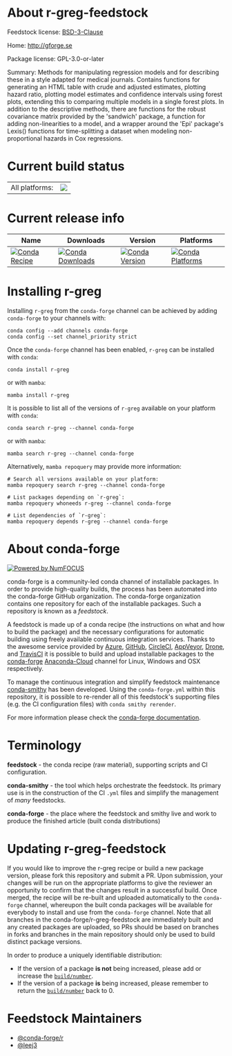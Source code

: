 About r-greg-feedstock
======================

Feedstock license: [BSD-3-Clause](https://github.com/conda-forge/r-greg-feedstock/blob/main/LICENSE.txt)

Home: http://gforge.se

Package license: GPL-3.0-or-later

Summary: Methods for manipulating regression models and for describing these in a style adapted for medical journals. Contains functions for generating an HTML table with crude and adjusted estimates, plotting hazard ratio, plotting model estimates and confidence intervals using forest plots, extending this to comparing multiple models in a single forest plots. In addition to the descriptive methods, there are functions for the robust covariance matrix provided by the 'sandwich' package, a function for adding non-linearities to a model, and a wrapper around the 'Epi' package's Lexis() functions for time-splitting a dataset when modeling non-proportional hazards in Cox regressions.

Current build status
====================


<table><tr><td>All platforms:</td>
    <td>
      <a href="https://dev.azure.com/conda-forge/feedstock-builds/_build/latest?definitionId=19807&branchName=main">
        <img src="https://dev.azure.com/conda-forge/feedstock-builds/_apis/build/status/r-greg-feedstock?branchName=main">
      </a>
    </td>
  </tr>
</table>

Current release info
====================

| Name | Downloads | Version | Platforms |
| --- | --- | --- | --- |
| [![Conda Recipe](https://img.shields.io/badge/recipe-r--greg-green.svg)](https://anaconda.org/conda-forge/r-greg) | [![Conda Downloads](https://img.shields.io/conda/dn/conda-forge/r-greg.svg)](https://anaconda.org/conda-forge/r-greg) | [![Conda Version](https://img.shields.io/conda/vn/conda-forge/r-greg.svg)](https://anaconda.org/conda-forge/r-greg) | [![Conda Platforms](https://img.shields.io/conda/pn/conda-forge/r-greg.svg)](https://anaconda.org/conda-forge/r-greg) |

Installing r-greg
=================

Installing `r-greg` from the `conda-forge` channel can be achieved by adding `conda-forge` to your channels with:

```
conda config --add channels conda-forge
conda config --set channel_priority strict
```

Once the `conda-forge` channel has been enabled, `r-greg` can be installed with `conda`:

```
conda install r-greg
```

or with `mamba`:

```
mamba install r-greg
```

It is possible to list all of the versions of `r-greg` available on your platform with `conda`:

```
conda search r-greg --channel conda-forge
```

or with `mamba`:

```
mamba search r-greg --channel conda-forge
```

Alternatively, `mamba repoquery` may provide more information:

```
# Search all versions available on your platform:
mamba repoquery search r-greg --channel conda-forge

# List packages depending on `r-greg`:
mamba repoquery whoneeds r-greg --channel conda-forge

# List dependencies of `r-greg`:
mamba repoquery depends r-greg --channel conda-forge
```


About conda-forge
=================

[![Powered by
NumFOCUS](https://img.shields.io/badge/powered%20by-NumFOCUS-orange.svg?style=flat&colorA=E1523D&colorB=007D8A)](https://numfocus.org)

conda-forge is a community-led conda channel of installable packages.
In order to provide high-quality builds, the process has been automated into the
conda-forge GitHub organization. The conda-forge organization contains one repository
for each of the installable packages. Such a repository is known as a *feedstock*.

A feedstock is made up of a conda recipe (the instructions on what and how to build
the package) and the necessary configurations for automatic building using freely
available continuous integration services. Thanks to the awesome service provided by
[Azure](https://azure.microsoft.com/en-us/services/devops/), [GitHub](https://github.com/),
[CircleCI](https://circleci.com/), [AppVeyor](https://www.appveyor.com/),
[Drone](https://cloud.drone.io/welcome), and [TravisCI](https://travis-ci.com/)
it is possible to build and upload installable packages to the
[conda-forge](https://anaconda.org/conda-forge) [Anaconda-Cloud](https://anaconda.org/)
channel for Linux, Windows and OSX respectively.

To manage the continuous integration and simplify feedstock maintenance
[conda-smithy](https://github.com/conda-forge/conda-smithy) has been developed.
Using the ``conda-forge.yml`` within this repository, it is possible to re-render all of
this feedstock's supporting files (e.g. the CI configuration files) with ``conda smithy rerender``.

For more information please check the [conda-forge documentation](https://conda-forge.org/docs/).

Terminology
===========

**feedstock** - the conda recipe (raw material), supporting scripts and CI configuration.

**conda-smithy** - the tool which helps orchestrate the feedstock.
                   Its primary use is in the construction of the CI ``.yml`` files
                   and simplify the management of *many* feedstocks.

**conda-forge** - the place where the feedstock and smithy live and work to
                  produce the finished article (built conda distributions)


Updating r-greg-feedstock
=========================

If you would like to improve the r-greg recipe or build a new
package version, please fork this repository and submit a PR. Upon submission,
your changes will be run on the appropriate platforms to give the reviewer an
opportunity to confirm that the changes result in a successful build. Once
merged, the recipe will be re-built and uploaded automatically to the
`conda-forge` channel, whereupon the built conda packages will be available for
everybody to install and use from the `conda-forge` channel.
Note that all branches in the conda-forge/r-greg-feedstock are
immediately built and any created packages are uploaded, so PRs should be based
on branches in forks and branches in the main repository should only be used to
build distinct package versions.

In order to produce a uniquely identifiable distribution:
 * If the version of a package **is not** being increased, please add or increase
   the [``build/number``](https://docs.conda.io/projects/conda-build/en/latest/resources/define-metadata.html#build-number-and-string).
 * If the version of a package **is** being increased, please remember to return
   the [``build/number``](https://docs.conda.io/projects/conda-build/en/latest/resources/define-metadata.html#build-number-and-string)
   back to 0.

Feedstock Maintainers
=====================

* [@conda-forge/r](https://github.com/conda-forge/r/)
* [@leej3](https://github.com/leej3/)

